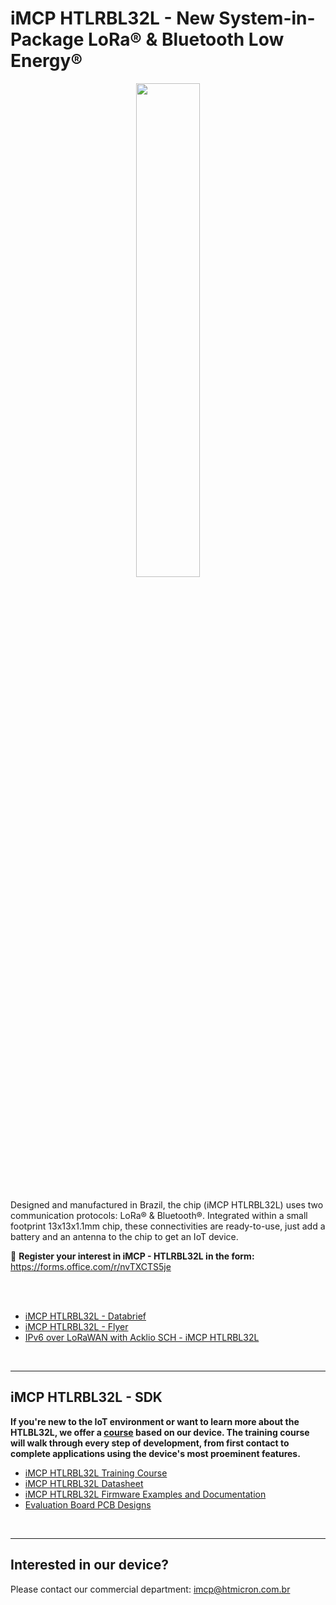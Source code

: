 # iMCP HTLRBL32L - New System-in-Package LoRa® & Bluetooth Low Energy®

<div align="center">
  <img src='.gitkeep/htlrbl32l.png' id="topology" height="45%" width="45%"/>
</div>

<br/>

Designed and manufactured in Brazil, the chip (iMCP HTLRBL32L) uses two communication protocols: LoRa® & Bluetooth®. Integrated within a small footprint 13x13x1.1mm chip, these connectivities are ready-to-use, just add a battery and an antenna to the chip to get an IoT device.

:triangular_flag_on_post: **Register your interest in iMCP - HTLRBL32L in the form:** https://forms.office.com/r/nvTXCTS5je

<br/>

<br/>

* [iMCP HTLRBL32L - Databrief](https://github.com/htmicron/htlrbl32l/blob/LoRaWAN_Expo2022/Documents/Data%20Brief.pdf)
* [iMCP HTLRBL32L - Flyer](https://github.com/htmicron/htlrbl32l/blob/LoRaWAN_Expo2022/Documents/HT%20Micron_iMCP%20HTLRBL32L-SiPLoRaBluetooth.pdf)
* [IPv6 over LoRaWAN with Acklio SCH - iMCP HTLRBL32L](https://github.com/htmicron/htlrbl32l/blob/LoRaWAN_Expo2022/Documents/ACKLIO-SCHConHT%20MicroniMCPHTLRBL32L.pdf)

<br/>
<hr>

## iMCP HTLRBL32L - SDK

**If you're new to the IoT environment or want to learn more about the HTLBL32L, we offer a [course](https://hanaelectronics.com.br/capacitacao/) based on our device. The training course will walk through every step of development, from first contact to complete applications using the device's most proeminent features.**
<br/>
* [iMCP HTLRBL32L Training Course](https://hanaelectronics.com.br/capacitacao/)
* [iMCP HTLRBL32L Datasheet](https://github.com/htmicron/htlrbl32l/tree/documents/HTLRBL32L-Datasheet)
* [iMCP HTLRBL32L Firmware Examples and Documentation](https://github.com/htmicron/htlrbl32l/tree/SDK)
* [Evaluation Board PCB Designs](https://github.com/htmicron/htlrbl32l/tree/documents)
<br/>
<hr>

## Interested in our device?

Please contact our commercial department: imcp@htmicron.com.br
